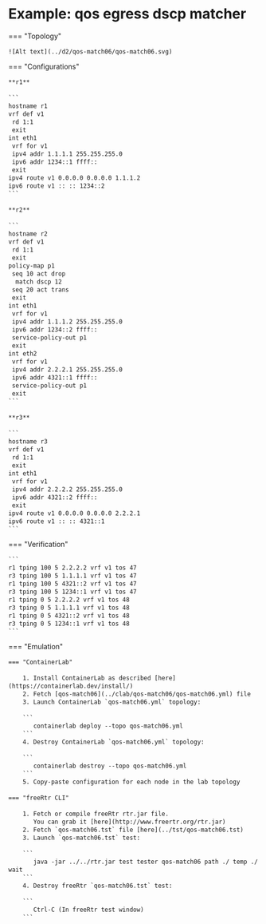 # Example: qos egress dscp matcher

=== "Topology"

    ![Alt text](../d2/qos-match06/qos-match06.svg)

=== "Configurations"

    **r1**

    ```
    hostname r1
    vrf def v1
     rd 1:1
     exit
    int eth1
     vrf for v1
     ipv4 addr 1.1.1.1 255.255.255.0
     ipv6 addr 1234::1 ffff::
     exit
    ipv4 route v1 0.0.0.0 0.0.0.0 1.1.1.2
    ipv6 route v1 :: :: 1234::2
    ```

    **r2**

    ```
    hostname r2
    vrf def v1
     rd 1:1
     exit
    policy-map p1
     seq 10 act drop
      match dscp 12
     seq 20 act trans
     exit
    int eth1
     vrf for v1
     ipv4 addr 1.1.1.2 255.255.255.0
     ipv6 addr 1234::2 ffff::
     service-policy-out p1
     exit
    int eth2
     vrf for v1
     ipv4 addr 2.2.2.1 255.255.255.0
     ipv6 addr 4321::1 ffff::
     service-policy-out p1
     exit
    ```

    **r3**

    ```
    hostname r3
    vrf def v1
     rd 1:1
     exit
    int eth1
     vrf for v1
     ipv4 addr 2.2.2.2 255.255.255.0
     ipv6 addr 4321::2 ffff::
     exit
    ipv4 route v1 0.0.0.0 0.0.0.0 2.2.2.1
    ipv6 route v1 :: :: 4321::1
    ```

=== "Verification"

    ```
    r1 tping 100 5 2.2.2.2 vrf v1 tos 47
    r3 tping 100 5 1.1.1.1 vrf v1 tos 47
    r1 tping 100 5 4321::2 vrf v1 tos 47
    r3 tping 100 5 1234::1 vrf v1 tos 47
    r1 tping 0 5 2.2.2.2 vrf v1 tos 48
    r3 tping 0 5 1.1.1.1 vrf v1 tos 48
    r1 tping 0 5 4321::2 vrf v1 tos 48
    r3 tping 0 5 1234::1 vrf v1 tos 48
    ```

=== "Emulation"

    === "ContainerLab"

        1. Install ContainerLab as described [here](https://containerlab.dev/install/)  
        2. Fetch [qos-match06](../clab/qos-match06/qos-match06.yml) file  
        3. Launch ContainerLab `qos-match06.yml` topology:  

        ```
           containerlab deploy --topo qos-match06.yml  
        ```
        4. Destroy ContainerLab `qos-match06.yml` topology:  

        ```
           containerlab destroy --topo qos-match06.yml  
        ```
        5. Copy-paste configuration for each node in the lab topology

    === "freeRtr CLI"

        1. Fetch or compile freeRtr rtr.jar file.  
           You can grab it [here](http://www.freertr.org/rtr.jar)  
        2. Fetch `qos-match06.tst` file [here](../tst/qos-match06.tst)  
        3. Launch `qos-match06.tst` test:  

        ```
           java -jar ../../rtr.jar test tester qos-match06 path ./ temp ./ wait
        ```
        4. Destroy freeRtr `qos-match06.tst` test:  

        ```
           Ctrl-C (In freeRtr test window)
        ```

